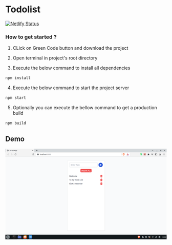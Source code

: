 # Todolist

[![Netlify Status](https://api.netlify.com/api/v1/badges/1ee95b6d-7fca-4577-bc80-3d0c445b39c6/deploy-status)](https://app.netlify.com/sites/my-to-do-list-application/deploys)

### How to get started ?

1. CLick on Green Code button and download the project

2. Open terminal in project's root directory

3. Execute the below command to install all dependencies
```bash
npm install 
```

4. Execute the below command to start the project server
```bash
npm start
```

5. Optionally you can execute the bellow command to get a production build 
```bash
npm build
```

## Demo

![](/public/img.png)
